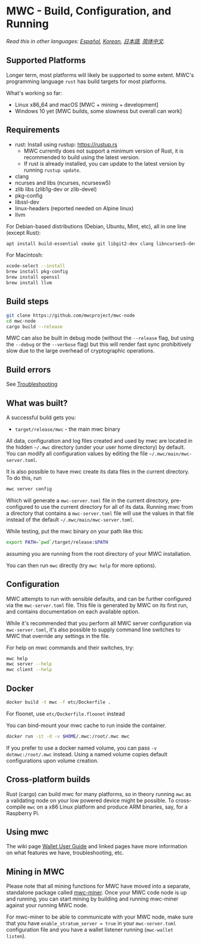 # MWC - Build, Configuration, and Running

*Read this in other languages: [Español](translations/build_ES.md), [Korean](translations/build_KR.md), [日本語](translations/build_JP.md), [简体中文](translations/build_ZH-CN.md).*

## Supported Platforms

Longer term, most platforms will likely be supported to some extent.
MWC's programming language `rust` has build targets for most platforms.

What's working so far:

* Linux x86\_64 and macOS [MWC + mining + development]
* Windows 10 yet [MWC builds, some slowness but overall can work]

## Requirements

* rust: Install using rustup: https://rustup.rs
  * MWC currently does not support a minimum version of Rust, it is recommended to build using the latest version.
  * If rust is already installed, you can update to the latest version by running `rustup update`.
* clang
* ncurses and libs (ncurses, ncursesw5)
* zlib libs (zlib1g-dev or zlib-devel)
* pkg-config
* libssl-dev
* linux-headers (reported needed on Alpine linux)
* llvm

For Debian-based distributions (Debian, Ubuntu, Mint, etc), all in one line (except Rust):

```sh
apt install build-essential cmake git libgit2-dev clang libncurses5-dev libncursesw5-dev zlib1g-dev pkg-config libssl-dev llvm
```

For Macintosh:

```sh
xcode-select --install
brew install pkg-config
brew install openssl
brew install llvm
```

## Build steps

```sh
git clone https://github.com/mwcproject/mwc-node
cd mwc-node
cargo build --release
```

MWC can also be built in debug mode (without the `--release` flag, but using the `--debug` or the `--verbose` flag) but this will render fast sync prohibitively slow due to the large overhead of cryptographic operations.

## Build errors

See [Troubleshooting](https://github.com/mimblewimble/docs/wiki/Troubleshooting)

## What was built?

A successful build gets you:

* `target/release/mwc` - the main mwc binary

All data, configuration and log files created and used by mwc are located in the hidden
`~/.mwc` directory (under your user home directory) by default. You can modify all configuration
values by editing the file `~/.mwc/main/mwc-server.toml`.

It is also possible to have mwc create its data files in the current directory. To do this, run

```sh
mwc server config
```

Which will generate a `mwc-server.toml` file in the current directory, pre-configured to use
the current directory for all of its data. Running mwc from a directory that contains a
`mwc-server.toml` file will use the values in that file instead of the default
`~/.mwc/main/mwc-server.toml`.

While testing, put the mwc binary on your path like this:

```sh
export PATH=`pwd`/target/release:$PATH
```

assuming you are running from the root directory of your MWC installation.

You can then run `mwc` directly (try `mwc help` for more options).

## Configuration

MWC attempts to run with sensible defaults, and can be further configured via
the `mwc-server.toml` file. This file is generated by MWC on its first run, and
contains documentation on each available option.

While it's recommended that you perform all MWC server configuration via
`mwc-server.toml`, it's also possible to supply command line switches to MWC that
override any settings in the file.

For help on mwc commands and their switches, try:

```sh
mwc help
mwc server --help
mwc client --help
```

## Docker

```sh
docker build -t mwc -f etc/Dockerfile .
```
For floonet, use `etc/Dockerfile.floonet` instead

You can bind-mount your mwc cache to run inside the container.

```sh
docker run -it -d -v $HOME/.mwc:/root/.mwc mwc
```
If you prefer to use a docker named volume, you can pass `-v dotmwc:/root/.mwc` instead.
Using a named volume copies default configurations upon volume creation.

## Cross-platform builds

Rust (cargo) can build mwc for many platforms, so in theory running `mwc`
as a validating node on your low powered device might be possible.
To cross-compile `mwc` on a x86 Linux platform and produce ARM binaries,
say, for a Raspberry Pi.

## Using mwc

The wiki page [Wallet User Guide](https://github.com/mimblewimble/docs/wiki/Wallet-User-Guide)
and linked pages have more information on what features we have,
troubleshooting, etc.

## Mining in MWC

Please note that all mining functions for MWC have moved into a separate, standalone package called
[mwc-miner](https://github.com/mimblewimble/mwc-miner). Once your MWC code node is up and running,
you can start mining by building and running mwc-miner against your running MWC node.

For mwc-miner to be able to communicate with your MWC node, make sure that you have `enable_stratum_server = true`
in your `mwc-server.toml` configuration file and you have a wallet listener running (`mwc-wallet listen`). 
